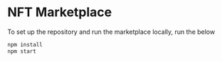 # NFT Marketplace

To set up the repository and run the marketplace locally, run the below
```bash
npm install
npm start
```
